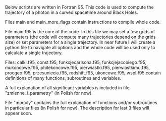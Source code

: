 Below scripts are written in Fortran 95. This code is used to compute the trajectory of a photon
in a curved spacetime around Black Holes.

Files main and main_more_flags contain instructions to compile whole code.

File main.f95 is the core of the code.
In this file we may set a few grids of parameters (the code will compute many trajectories 
depend on the grids size) or set parameters for a single trajectory.
In near future I will create a python file to navigate all options and the whole code will be
used only to calculate a single trajectory.

Files:
calki.f95, 
const.f95, 
funkcjecarlsona.f95, 
funkcjejacobiego.f95, 
mukoncowe.f95, 
phitekoncowe.f95, 
pierwiastki.f95, 
pierwiastkimu.f95, 
procgeo.f95, 
przesuniecia.f95, 
redshift.f95, 
ukoncowe.f95, 
wspl.f95 
 contain definitions of many functions, subroutines and variables.

A full explanation of all significant variables is included in file "zmienne_i_parametry" (in Polish for now).

File "moduly" contains the full explanation of functions and/or subroutines in particular files (in Polish for now). 
The description for last 3 files will appear soon.
